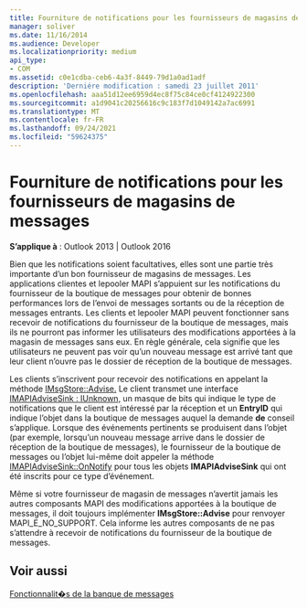 ```yaml
---
title: Fourniture de notifications pour les fournisseurs de magasins de messages
manager: soliver
ms.date: 11/16/2014
ms.audience: Developer
ms.localizationpriority: medium
api_type:
- COM
ms.assetid: c0e1cdba-ceb6-4a3f-8449-79d1a0ad1adf
description: 'Derniére modification : samedi 23 juillet 2011'
ms.openlocfilehash: aaa51d12ee6959d4ec8f75c84ce0cf4124922300
ms.sourcegitcommit: a1d9041c20256616c9c183f7d1049142a7ac6991
ms.translationtype: MT
ms.contentlocale: fr-FR
ms.lasthandoff: 09/24/2021
ms.locfileid: "59624375"
---
```

# <a name="providing-notifications-for-message-store-providers"></a>Fourniture de notifications pour les fournisseurs de magasins de messages

  
  
**S’applique à** : Outlook 2013 | Outlook 2016 
  
Bien que les notifications soient facultatives, elles sont une partie très importante d’un bon fournisseur de magasins de messages. Les applications clientes et lepooler MAPI s’appuient sur les notifications du fournisseur de la boutique de messages pour obtenir de bonnes performances lors de l’envoi de messages sortants ou de la réception de messages entrants. Les clients et lepooler MAPI peuvent fonctionner sans recevoir de notifications du fournisseur de la boutique de messages, mais ils ne pourront pas informer les utilisateurs des modifications apportées à la magasin de messages sans eux. En règle générale, cela signifie que les utilisateurs ne peuvent pas voir qu’un nouveau message est arrivé tant que leur client n’ouvre pas le dossier de réception de la boutique de messages.
  
Les clients s’inscrivent pour recevoir des notifications en appelant la méthode [IMsgStore::Advise.](imsgstore-advise.md) Le client transmet une interface [IMAPIAdviseSink : IUnknown,](imapiadvisesinkiunknown.md) un masque de bits qui indique le type de notifications que le client est intéressé par la réception et un **EntryID** qui indique l’objet dans la boutique de messages auquel la demande **de** conseil s’applique. Lorsque des événements pertinents se produisent dans l’objet (par exemple, lorsqu’un nouveau message arrive dans le dossier de réception de la boutique de messages), le fournisseur de la boutique de messages ou l’objet lui-même doit appeler la méthode [IMAPIAdviseSink::OnNotify](imapiadvisesink-onnotify.md) pour tous les objets **IMAPIAdviseSink** qui ont été inscrits pour ce type d’événement. 
  
Même si votre fournisseur de magasin de messages n’avertit jamais les autres composants MAPI des modifications apportées à la boutique de messages, il doit toujours implémenter **IMsgStore::Advise** pour renvoyer MAPI_E_NO_SUPPORT. Cela informe les autres composants de ne pas s’attendre à recevoir de notifications du fournisseur de la boutique de messages. 
  
## <a name="see-also"></a>Voir aussi



[Fonctionnalit�s de la banque de messages](message-store-features.md)

